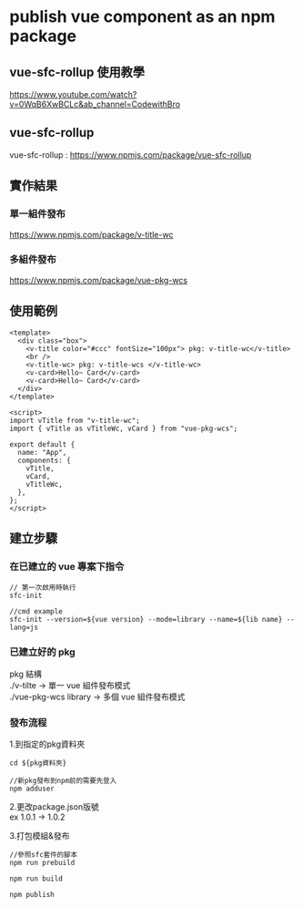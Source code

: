 # publish vue component as an npm package 

## vue-sfc-rollup 使用教學
https://www.youtube.com/watch?v=0WqB6XwBCLc&ab_channel=CodewithBro

## vue-sfc-rollup

vue-sfc-rollup : https://www.npmjs.com/package/vue-sfc-rollup

## 實作結果
### 單一組件發布
https://www.npmjs.com/package/v-title-wc

### 多組件發布
https://www.npmjs.com/package/vue-pkg-wcs

## 使用範例

```
<template>
  <div class="box">
    <v-title color="#ccc" fontSize="100px"> pkg: v-title-wc</v-title>
    <br />
    <v-title-wc> pkg: v-title-wcs </v-title-wc>
    <v-card>Hello~ Card</v-card>
    <v-card>Hello~ Card</v-card>
  </div>
</template>

<script>
import vTitle from "v-title-wc";
import { vTitle as vTitleWc, vCard } from "vue-pkg-wcs";

export default {
  name: "App",
  components: {
    vTitle,
    vCard,
    vTitleWc,
  },
};
</script>
```

## 建立步驟

### 在已建立的 vue 專案下指令
```
// 第一次啟用時執行
sfc-init

//cmd example
sfc-init --version=${vue version} --mode=library --name=${lib name} --lang=js

```

### 已建立好的 pkg
pkg 結構      
./v-tilte -> 單一 vue 組件發布模式       
./vue-pkg-wcs library  -> 多個 vue 組件發布模式

### 發布流程
1.到指定的pkg資料夾
```
cd ${pkg資料夾}

//新pkg發布到npm前的需要先登入
npm adduser
```

2.更改package.json版號     
ex 1.0.1 -> 1.0.2

3.打包模組&發布
```
//參照sfc套件的腳本
npm run prebuild

npm run build

npm publish
```
